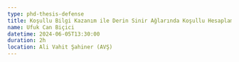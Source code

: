 ```yaml
---
type: phd-thesis-defense
title: Koşullu Bilgi Kazanım ile Derin Sinir Ağlarında Koşullu Hesaplama Teknikleri
name: Ufuk Can Biçici
datetime: 2024-06-05T13:30:00
duration: 2h
location: Ali Vahit Şahiner (AVŞ)
---
```

